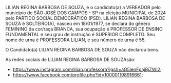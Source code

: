 LILIAN REGINA BARBOSA DE SOUZA, é o candidato(a) a VEREADOR pelo município de SÃO JOSÉ DOS CAMPOS - SP na eleição MUNICIPAL de 2024 pelo PARTIDO SOCIAL DEMOCRÁTICO (PSD). LILIAN REGINA BARBOSA DE SOUZA é SOLTEIRO(A), nasceu em 18/01/1977, se declara do gênero FEMININO da cor/raça BRANCA, sua ocupação é PROFESSOR DE ENSINO FUNDAMENTAL e seu grau de instrução é SUPERIOR COMPLETO. Seu nome de urna é PROFESSORA LILIAN, e seu número de urna é 55.

O Candidato(a) LILIAN REGINA BARBOSA DE SOUZA não declarou bens.


As redes sociais de LILIAN REGINA BARBOSA DE SOUZAsão:
- https://www.instagram.com/lilian.professora?igsh=aG5lenFpajBjZWl2;
- https://www.facebook.com/profile.php?id=100001198916661;